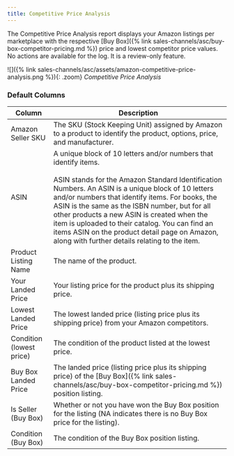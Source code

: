 ```yaml
---
title: Competitive Price Analysis
---
```



The Competitive Price Analysis report displays your Amazon listings per marketplace with the respective [Buy Box]({% link sales-channels/asc/buy-box-competitor-pricing.md %}) price and lowest competitor price values. No actions are available for the log. It is a review-only feature.

![]({% link sales-channels/asc/assets/amazon-competitive-price-analysis.png %}){: .zoom}
_Competitive Price Analysis_

### Default Columns

|Column|Description|
|--- |--- |
|Amazon Seller SKU|The SKU (Stock Keeping Unit) assigned by Amazon to a product to identify the product, options, price, and manufacturer. |
|ASIN|A unique block of 10 letters and/or numbers that identify items.<br/><br/>ASIN stands for the Amazon Standard Identification Numbers. An ASIN is a unique block of 10 letters and/or numbers that identify items. For books, the ASIN is the same as the ISBN number, but for all other products a new ASIN is created when the item is uploaded to their catalog. You can find an items ASIN on the product detail page on Amazon, along with further details relating to the item. |
|Product Listing Name|The name of the product. |
|Your Landed Price|Your listing price for the product plus its shipping price. |
|Lowest Landed Price|The lowest landed price (listing price plus its shipping price) from your Amazon competitors. |
|Condition (lowest price)|The condition of the product listed at the lowest price. |
|Buy Box Landed Price|The landed price (listing price plus its shipping price) of the [Buy Box]({% link sales-channels/asc/buy-box-competitor-pricing.md %}) position listing. |
|Is Seller (Buy Box)|Whether or not you have won the Buy Box position for the listing (NA indicates there is no Buy Box price for the listing). |
|Condition (Buy Box)|The condition of the Buy Box position listing. |
